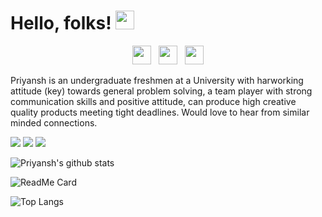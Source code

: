 # Hello, folks! <img src="https://raw.githubusercontent.com/MartinHeinz/MartinHeinz/master/wave.gif" width="30px">


<p align='center'>
<a href="https://twitter.com/prkhodiyar?s=08"><img height="30" src="https://github.com/stephenajulu/WaylonWalker/blob/main/icon/twitter.png?raw=true"></a>&nbsp;&nbsp;
<a href="https://www.instagram.com/ye_gujarati/"><img height="30" src="https://github.com/stephenajulu/WaylonWalker/blob/main/icon/instagram.jpg?raw=true"></a>&nbsp;&nbsp;
<a href="https://www.linkedin.com/in/prik/"><img height="30" src="https://github.com/stephenajulu/WaylonWalker/blob/main/icon/linkedin.png?raw=true"></a>
  
</p> 
 
Priyansh is an undergraduate freshmen at a University with harworking attitude (key) towards general problem solving, a team player with strong communication skills and positive attitude, can produce high creative quality products meeting tight deadlines.
Would love to hear from similar minded connections. 
 
![](https://img.shields.io/badge/OS-LinuxMintOS-informational?style=flat&logo=<LOGO_NAME>&logoColor=white&color=2bbc8a?style=for-the-badge&logo=appveyor)
![](https://img.shields.io/badge/IDE-VSCode-informational?style=flat&logo=<LOGO_NAME>&logoColor=white&color=2bbc8a?style=for-the-badge&logo=appveyor)
![](https://img.shields.io/badge/Language-Javascript-informational?style=flat&logo=<LOGO_NAME>&logoColor=white&color=2bbc8a?style=for-the-badge&logo=appveyor)


![Priyansh's github stats](https://github-readme-stats.vercel.app/api?username=prik-k&show_icons=true&title_color=fff&icon_color=79ff97&text_color=9f9f9f&bg_color=151515)


![ReadMe Card](https://github-readme-stats.vercel.app/api/pin/?username=prik-k&repo=prik-k.github.io&title_color=fff&icon_color=f9f9f9&text_color=9f9f9f&bg_color=151515)


![Top Langs](https://github-readme-stats.vercel.app/api/top-langs/?username=prik-k&layout=compact)
